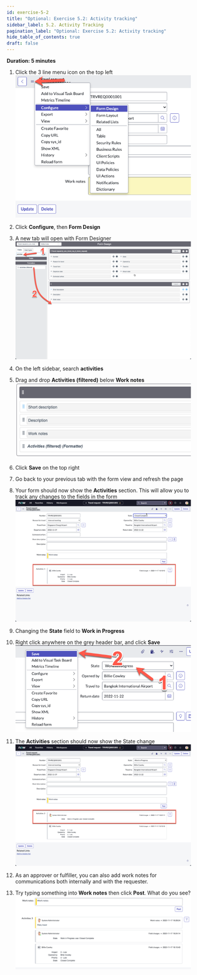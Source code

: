 ```yaml
---
id: exercise-5-2
title: "Optional: Exercise 5.2: Activity tracking"
sidebar_label: 5.2. Activity Tracking
pagination_label: "Optional: Exercise 5.2: Activity tracking"
hide_table_of_contents: true
draft: false
---
```


**Duration: 5 minutes**

1. Click the 3 line menu icon on the top left
![](images/extramenu.png)


2. Click **Configure**, then **Form Design**


3. A new tab will open with Form Designer
![](images/dragact.png)


4. On the left sidebar, search **activities**


5. Drag and drop **Activities (filtered)** below **Work notes**
![](images/dropact.png)


6. Click **Save** on the top right


7. Go back to your previous tab with the form view and refresh the page


8. Your form should now show the **Activities** section. This will allow you to track any changes to the fields in the form
![](images/addedact.png)


9. Changing the **State** field to **Work in Progress**


10. Right click anywhere on the grey header bar, and click **Save**
![](images/changetowip.png)


11. The **Activities** section should now show the State change
![](images/statechange.png)


12. As an approver or fulfiller, you can also add work notes for communications both internally and with the requester.


13. Try typing something into **Work notes** then click **Post**. What do you see?
![](images/worknotes.png)


